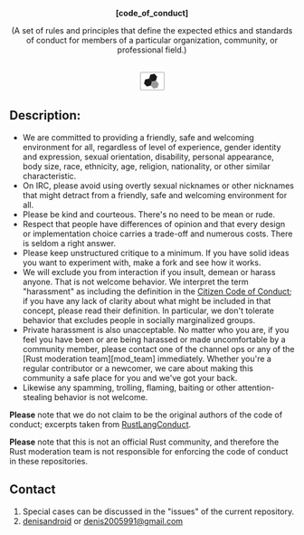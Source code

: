 
<div id="header" align="center">
  
  <b>[code_of_conduct]</b>
  
  (A set of rules and principles that define the expected ethics and standards of conduct for members of a particular organization, community, or professional field.)
  </br></br>
<div id="badges">
  <a href="https://github.com/denisandroid">
    <img src="https://github.com/UlinProject/img/blob/main/short_32/clulab.png?raw=true" alt="uproject"/>
  </a>
</div>
</div>

## Description:

* We are committed to providing a friendly, safe and welcoming environment for all, regardless of level of experience, gender identity and expression, sexual orientation, disability, personal appearance, body size, race, ethnicity, age, religion, nationality, or other similar characteristic.
* On IRC, please avoid using overtly sexual nicknames or other nicknames that might detract from a friendly, safe and welcoming environment for all.
* Please be kind and courteous. There's no need to be mean or rude.
* Respect that people have differences of opinion and that every design or implementation choice carries a trade-off and numerous costs. There is seldom a right answer.
* Please keep unstructured critique to a minimum. If you have solid ideas you want to experiment with, make a fork and see how it works.
* We will exclude you from interaction if you insult, demean or harass anyone. That is not welcome behavior. We interpret the term "harassment" as including the definition in the <a href="http://citizencodeofconduct.org/">Citizen Code of Conduct</a>; if you have any lack of clarity about what might be included in that concept, please read their definition. In particular, we don't tolerate behavior that excludes people in socially marginalized groups.
* Private harassment is also unacceptable. No matter who you are, if you feel you have been or are being harassed or made uncomfortable by a community member, please contact one of the channel ops or any of the [Rust moderation team][mod_team] immediately. Whether you're a regular contributor or a newcomer, we care about making this community a safe place for you and we've got your back.
* Likewise any spamming, trolling, flaming, baiting or other attention-stealing behavior is not welcome.

<b>Please</b> note that we do not claim to be the original authors of the code of conduct; excerpts taken from [RustLangConduct](https://www.rust-lang.org/conduct.html).

<b>Please</b> note that this is not an official Rust community, and therefore the Rust moderation team is not responsible for enforcing the code of conduct in these repositories.

## Contact

1. Special cases can be discussed in the "issues" of the current repository.
2. [denisandroid](https://github.com/denisandroid) or [denis2005991@gmail.com](mailto:denis2005991@gmail.com)
   
